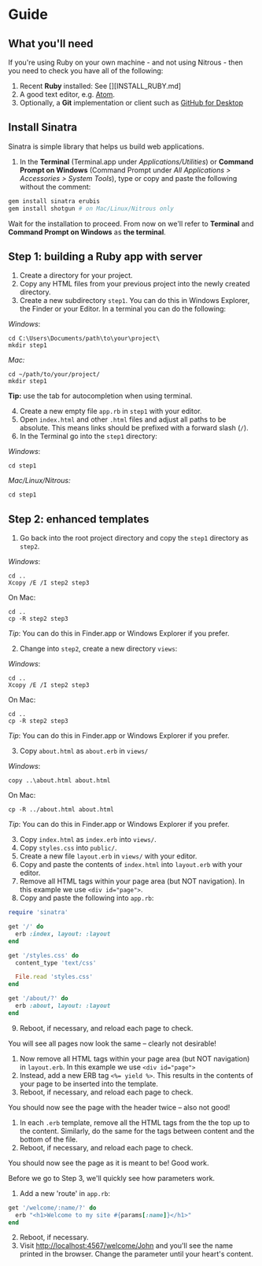 # Guide

## What you'll need

If you're using Ruby on your own machine - and not using Nitrous - then you need to check you have all of the following:

1. Recent **Ruby** installed: See [][INSTALL_RUBY.md]
3. A good text editor, e.g. [Atom](https://atom.io/).
2. Optionally, a **Git** implementation or client such as [GitHub for Desktop]()

## Install Sinatra

Sinatra is simple library that helps us build web applications.

1. In the **Terminal** (Terminal.app under *Applications/Utilities*) or **Command Prompt on Windows** (Command Prompt under *All Applications > Accessories > System Tools*), type or copy and paste the following without the comment:

  ```ruby
  gem install sinatra erubis
  gem install shotgun # on Mac/Linux/Nitrous only
  ```

  Wait for the installation to proceed. From now on we'll refer to **Terminal** and **Command Prompt on Windows** as **the terminal**.

## Step 1: building a Ruby app with server

1. Create a directory for your project.
2. Copy any HTML files from your previous project into the newly created directory.
3. Create a new subdirectory `step1`. You can do this in Windows Explorer, the Finder or your Editor. In a terminal you can do the following:

  _Windows_:

  ```shell
  cd C:\Users\Documents/path\to\your\project\
  mkdir step1
  ```

  _Mac:_

  ```shell
  cd ~/path/to/your/project/
  mkdir step1
  ```

  **Tip:** use the tab for autocompletion when using terminal.

4. Create a new empty file `app.rb` in `step1` with your editor.
5. Open `index.html` and other `.html` files and adjust all paths to be absolute. This means links should be prefixed with a forward slash (`/`).
6. In the Terminal go into the `step1` directory:

  _Windows_:

  ```shell
  cd step1
  ```

  _Mac/Linux/Nitrous:_

  ```shell
  cd step1
  ```

## Step 2: enhanced templates

1. Go back into the root project directory and copy the `step1` directory as `step2`.

  _Windows_:

  ```shell
  cd ..
  Xcopy /E /I step2 step3
  ```

  On Mac:

  ```shell
  cd ..
  cp -R step2 step3
  ```

  *Tip*: You can do this in Finder.app or Windows Explorer if you prefer.

2. Change into `step2`, create a new directory `views`:

  _Windows_:

  ```shell
  cd ..
  Xcopy /E /I step2 step3
  ```

  On Mac:

  ```shell
  cd ..
  cp -R step2 step3
  ```

  *Tip*: You can do this in Finder.app or Windows Explorer if you prefer.

3. Copy `about.html` as `about.erb` in `views/`

  _Windows_:
  ```shell
  copy ..\about.html about.html
  ```

  On Mac:

  ```shell
  cp -R ../about.html about.html
  ```

  *Tip*: You can do this in Finder.app or Windows Explorer if you prefer.

3. Copy `index.html` as `index.erb` into `views/`.
4. Copy `styles.css` into `public/`.
5. Create a new file `layout.erb` in `views/` with your editor.
6. Copy and paste the contents of `index.html` into `layout.erb` with your editor.
7. Remove all HTML tags within your page area (but NOT navigation). In this example we use `<div id="page">`.
8. Copy and paste the following into `app.rb`:

  ```ruby
  require 'sinatra'

  get '/' do
    erb :index, layout: :layout
  end

  get '/styles.css' do
    content_type 'text/css'

    File.read 'styles.css'
  end

  get '/about/?' do
    erb :about, layout: :layout
  end
  ```

9. Reboot, if necessary, and reload each page to check.

You will see all pages now look the same – clearly not desirable!

1. Now remove all HTML tags within your page area (but NOT navigation) in `layout.erb`.
  In this example we use `<div id="page">`
2. Instead, add a new ERB tag `<%= yield %>`. This results in the contents of your
  page to be inserted into the template.
3. Reboot, if necessary, and reload each page to check.

You should now see the page with the header twice – also not good!

1. In each `.erb` template, remove all the HTML tags from the the top up to the
  content. Similarly, do the same for the tags between content and the bottom of
  the file.
2. Reboot, if necessary, and reload each page to check.

You should now see the page as it is meant to be! Good work.

Before we go to Step 3, we'll quickly see how parameters work.

1. Add a new 'route' in `app.rb`:

  ```ruby
  get '/welcome/:name/?' do
    erb "<h1>Welcome to my site #{params[:name]}</h1>"
  end
  ```

2. Reboot, if necessary.
3. Visit <http://localhost:4567/welcome/John> and you'll see the name printed in the browser. Change the parameter until your heart's content.
